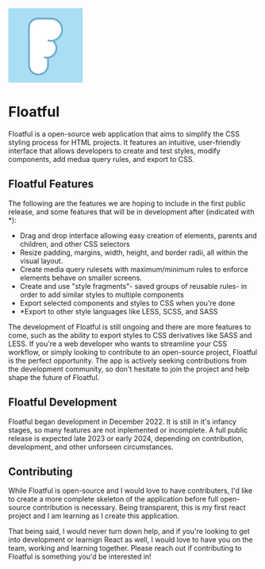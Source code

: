 <img src="./public/floatful-logo.png" width=150px>

# Floatful
Floatful is a open-source web application that aims to simplify the CSS styling process for HTML projects. It features an intuitive,
user-friendly interface that allows developers to create and test styles, modify components, add medua query rules, and export to CSS.

## Floatful Features
The following are the features we are hoping to include in the first public release, and some features that will be in development after (indicated with *):

- Drag and drop interface allowing easy creation of elements, parents and children, and other CSS selectors
- Resize padding, margins, width, height, and border radii, all within the visual layout.
- Create media query rulesets with maximum/minimum rules to enforce elements behave on smaller screens.
- Create and use "style fragments"- saved groups of reusable rules- in order to add similar styles to multiple components
- Export selected components and styles to CSS when you're done
- *Export to other style languages like LESS, SCSS, and SASS

The development of Floatful is still ongoing and there are more features to come, such as the ability to export styles to CSS derivatives like SASS and LESS. If you're a web developer who wants to streamline your CSS workflow, or simply looking to contribute to an open-source project, Floatful is the perfect opportunity. The app is actively seeking contributions from the development community, so don't hesitate to join the project and help shape the future of Floatful.

## Floatful Development
Floatful began development in December 2022. It is still in it's infancy stages, so many features are not inplemented or incomplete. 
A full public release is expected late 2023 or early 2024, depending on contribution, development, and other unforseen circumstances.

## Contributing
While Floatful is open-source and I would love to have contributers, I'd like to create a more complete skeleton of the application before full open-source contribution is necessary. Being transparent, this is my first react project and I am learning as I create this application.

That being said, I would never turn down help, and if you're looking to get into development or learnign React as well, I would love to have you on the team, working and learning together. Please reach out if contributing to Floatful is something you'd be interested in!